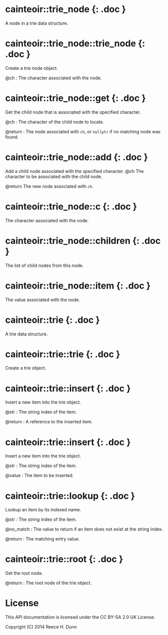 # cainteoir::trie_node {: .doc }

A node in a trie data structure.

# cainteoir::trie_node::trie_node {: .doc }

Create a trie node object.

@ch
: The character associated with the node.

# cainteoir::trie_node::get {: .doc }

Get the child node that is associated with the specified character.

@ch
: The character of the child node to locate.

@return
: The node associated with `ch`, or `nullptr` if no matching node was found.

# cainteoir::trie_node::add {: .doc }

Add a child node associated with the specified character.
@ch The character to be associated with the child node.

@return The new node associated with `ch`.

# cainteoir::trie_node::c {: .doc }

The character associated with the node.

# cainteoir::trie_node::children {: .doc }

The list of child nodes from this node.

# cainteoir::trie_node::item {: .doc }

The value associated with the node.

# cainteoir::trie {: .doc }

A trie data structure.

# cainteoir::trie::trie {: .doc }

Create a trie object.

# cainteoir::trie::insert {: .doc }

Insert a new item into the trie object.

@str
: The string index of the item.

@return
: A reference to the inserted item.

# cainteoir::trie::insert {: .doc }

Insert a new item into the trie object.

@str
: The string index of the item.

@value
: The item to be inserted.

# cainteoir::trie::lookup {: .doc }

Lookup an item by its indexed name.

@str
: The string index of the item.

@no_match
: The value to return if an item does not exist at the string index.

@return
: The matching entry value.

# cainteoir::trie::root {: .doc }

Get the root node.

@return
: The root node of the trie object.

# License

This API documentation is licensed under the CC BY-SA 2.0 UK License.

Copyright (C) 2014 Reece H. Dunn
